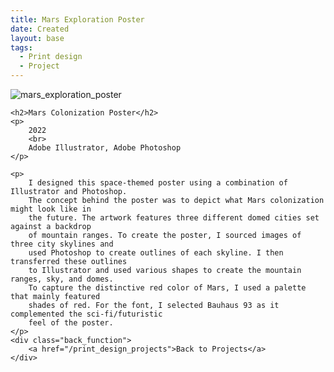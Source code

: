 ```yaml
---
title: Mars Exploration Poster
date: Created
layout: base
tags:
  - Print design
  - Project
---
```


<div class="project_images_2">
    <img src="/images/mars_exploration_poster.png" alt="mars_exploration_poster">
 </div>
 
 <div class="project_bio">

    <h2>Mars Colonization Poster</h2>
    <p>
        2022
        <br>
        Adobe Illustrator, Adobe Photoshop
    </p>

    <p>
        I designed this space-themed poster using a combination of Illustrator and Photoshop. 
        The concept behind the poster was to depict what Mars colonization might look like in 
        the future. The artwork features three different domed cities set against a backdrop 
        of mountain ranges. To create the poster, I sourced images of three city skylines and 
        used Photoshop to create outlines of each skyline. I then transferred these outlines 
        to Illustrator and used various shapes to create the mountain ranges, sky, and domes. 
        To capture the distinctive red color of Mars, I used a palette that mainly featured 
        shades of red. For the font, I selected Bauhaus 93 as it complemented the sci-fi/futuristic 
        feel of the poster.
    </p>
    <div class="back_function">
        <a href="/print_design_projects">Back to Projects</a>
    </div>
 </div>
